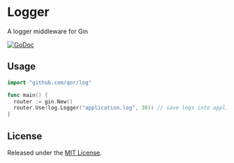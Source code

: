 # Logger

A logger middleware for Gin

[![GoDoc](https://godoc.org/github.com/qor/log?status.svg)](https://godoc.org/github.com/qor/log)

## Usage

```go
import "github.com/qor/log"

func main() {
  router := gin.New()
  router.Use(log.Logger("application.log", 30)) // save logs into application.log, max days is 30
}
```

## License

Released under the [MIT License](http://opensource.org/licenses/MIT).
